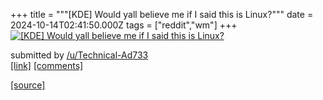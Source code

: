 +++
title = """[KDE] Would yall believe me if I said this is Linux?"""
date = 2024-10-14T02:41:50.000Z
tags = ["reddit","wm"]
+++
[![[KDE] Would yall believe me if I said this is Linux?](https://preview.redd.it/fhgbrpjvwmud1.png?width=640&crop=smart&auto=webp&s=05135cd36e8f367519213866926093b0e0365440 "[KDE] Would yall believe me if I said this is Linux?")](https://www.reddit.com/r/unixporn/comments/1g36b4l/kde_would_yall_believe_me_if_i_said_this_is_linux/)

submitted by [/u/Technical-Ad733](https://www.reddit.com/user/Technical-Ad733)  
[\[link\]](https://i.redd.it/fhgbrpjvwmud1.png) [\[comments\]](https://www.reddit.com/r/unixporn/comments/1g36b4l/kde_would_yall_believe_me_if_i_said_this_is_linux/)

[[source]](https://www.reddit.com/r/unixporn/comments/1g36b4l/kde_would_yall_believe_me_if_i_said_this_is_linux/)
